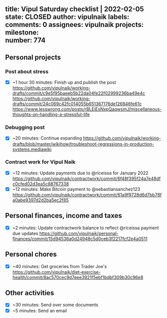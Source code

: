 title:	Vipul Saturday checklist | 2022-02-05
state:	CLOSED
author:	vipulnaik
labels:	
comments:	0
assignees:	vipulnaik
projects:	
milestone:	
number:	774
--
## Personal projects

### Post about stress

- [x] ~1 hour 30 minutes: Finish up and publish the post https://github.com/vipulnaik/working-drafts/commit/c9e5f95baeeb5b22da04fe22f02999236ba49e4c https://github.com/vipulnaik/working-drafts/commit/24c069c42fc014055b651367176de126846fe61c https://www.lesswrong.com/posts/rBLEiEsNxpQaqwsmJ/miscellaneous-thoughts-on-handling-a-stressful-life

### Debugging post

- [x] ~20 minutes: Continue expanding https://github.com/vipulnaik/working-drafts/blob/master/wikihow/troubleshoot-regressions-in-production-systems.mediawiki
### Contract work for Vipul Naik

- [x] ~12 minutes: Update payments due to @riceissa for January 2022 https://github.com/vipulnaik/contractwork/commit/6f48f395f24a7e48dfc0cfed02d3ea5c88767338
- [x] ~12 minutes: Make Bitcoin payment to @sebastiansanchez123 https://github.com/vipulnaik/contractwork/commit/61a9f9728d6d7bb78fa0abe9397d2d2ba5ec2f85

## Personal finances, income and taxes

- [x] ~2 minutes: Update contractwork balance to reflect @riceissa payment due updates https://github.com/vipulnaik/personal-finances/commit/15d94536a0d24948c5d0ceb3f2217fcf2e4a0511

## Personal chores

- [x] ~40 minutes: Get groceries from Trader Joe's https://github.com/vipulnaik/diet-exercise-health/commit/8ac570cec9d7eee3921f5ebf1bdbf309b30c96e8
## Other activities

- [x] ~30 minutes: Send over some documents
- [x] ~5 minutes: Send an email 
